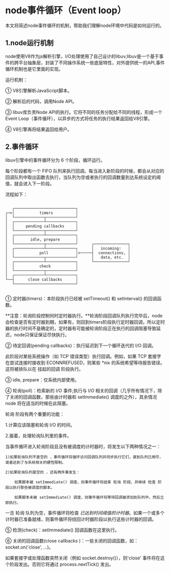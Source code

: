 # node事件循环（Event loop）

本文将简述node事件循环的机制，帮助我们理解node环境中代码是如何运行的。

## 1.node运行机制 

node使用V8作为js解析引擎，I/O处理使用了自己设计的libuv,libuv是一个基于事件的跨平台抽象层，封装了不同操作系统一些底层特性，对外提供统一的API,事件循环机制也是它里面的实现。

运行机制： 

① V8引擎解析JavaScript脚本。 

② 解析后的代码，调用Node API。 

③ libuv库负责Node API的执行。它将不同的任务分配给不同的线程，形成一个Event Loop（事件循环），以异步的方式将任务的执行结果返回给V8引擎。 

④ V8引擎再将结果返回给用户。 

## 2.事件循环

libuv引擎中的事件循环分为 6 个阶段，循环运行。 

每个阶段都有一个 FIFO 队列来执行回调。每当进入新阶段的时候，都会从对应的回调队列中取出函数去执行，当队列为空或者执行的回调数量到达系统设定的阈值，就会进入下一阶段。

流程如下： 

```

   ┌───────────────────────────┐
┌─>│           timers          │
│  └─────────────┬─────────────┘
│  ┌─────────────┴─────────────┐
│  │     pending callbacks     │
│  └─────────────┬─────────────┘
│  ┌─────────────┴─────────────┐
│  │       idle, prepare       │
│  └─────────────┬─────────────┘      ┌───────────────┐
│  ┌─────────────┴─────────────┐      │   incoming:   │
│  │           poll            │<─────┤  connections, │
│  └─────────────┬─────────────┘      │   data, etc.  │
│  ┌─────────────┴─────────────┐      └───────────────┘
│  │           check           │
│  └─────────────┬─────────────┘
│  ┌─────────────┴─────────────┐
└──┤      close callbacks      │
   └───────────────────────────┘
  
```

① 定时器(timers)：本阶段执行已经被 setTimeout() 和 setInterval() 的回调函数。

**注意：轮询阶段控制何时定时器执行。**轮询阶段回调队列执行完毕后，node会检查是否有定时器到期，如果有，则回到timers阶段执行定时器回调，所以定时器的执行时间不是确定的，定时器有可能被轮询阶段正在执行的回调阻塞导致延迟，node只保证保证尽快执行。

② 待定回调(pending callbacks)：执行延迟到下一个循环迭代的 I/O 回调。  

此阶段对某些系统操作（如 TCP 错误类型）执行回调。例如，如果 TCP 套接字在尝试连接时接收到 ECONNREFUSED，则某些 *nix 的系统希望等待报告错误。这将被排队以在 挂起的回调 阶段执行。

③ idle, prepare：仅系统内部使用。 

④ 轮询(poll)：检索新的 I/O 事件;执行与 I/O 相关的回调（几乎所有情况下，除了关闭的回调函数，那些由计时器和 setImmediate() 调度的之外），其余情况 node 将在适当的时候在此阻塞。 

轮询 阶段有两个重要的功能：

1.计算应该阻塞和轮询 I/O 的时间。 

2.接着，处理轮询队列里的事件。 

当事件循环进入轮询阶段且没有被调度的计时器时，将发生以下两种情况之一：

    1)如果轮询队列不是空的 ，事件循环将循环访问回调队列并同步执行它们，直到队列已用尽，或者达到了与系统相关的硬性限制。

    2)如果轮询队列是空的 ，还有两件事发生：

        如果脚本被 setImmediate() 调度，则事件循环将结束 轮询 阶段，并继续 检查 阶段以执行那些被调度的脚本。

        如果脚本未被 setImmediate() 调度，则事件循环将等待回调被添加到队列中，然后立即执行。

一旦 轮询 队列为空，事件循环将检查 _已达到时间阈值的计时器_。如果一个或多个计时器已准备就绪，则事件循环将绕回计时器阶段以执行这些计时器的回调。

⑤ 检测(check)：setImmediate() 回调函数在这里执行。 

⑥ 关闭的回调函数(close callbacks )：一些关闭的回调函数，如：socket.on('close', ...)。

如果套接字或处理函数突然关闭（例如 socket.destroy()），则'close' 事件将在这个阶段发出。否则它将通过 process.nextTick() 发出。